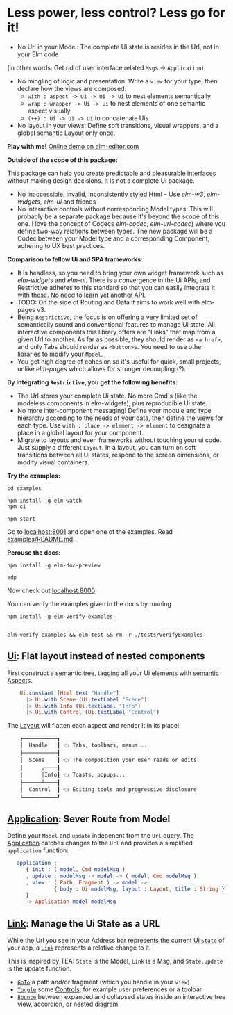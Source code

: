 # Less power, less control? Less go for it!

- No Url in your Model: The complete Ui state is resides in the Url, not in your Elm code

(in other words: Get rid of user interface related `Msg`s
-> `Application`)

- No mingling of logic and presentation: Write a `view` for your type, then declare how the views are composed: 
  - `with : aspect -> Ui -> Ui -> Ui` to nest elements semantically
  - `wrap : wrapper -> Ui -> Ui` to nest elements of one semantic aspect visually
  - `(++) : Ui -> Ui -> Ui` to concatenate Uis. 
- No layout in your views: Define soft transitions, visual wrappers, and a global semantic Layout only once.

**Play with me!** [Online demo on elm-editor.com](https://elm-editor.com/?project-state=https%3A%2F%2Fgithub.com%2Fupsiflu%2Frestrictive%2Ftree%2Fc29dcbfec0a4c8f56149335db5e3a206a55c0cc6%2F&project-state-hash=c0ec0715a1b24d945334d382c55186d3594b48443a824c459eb8584bf10c9264)


**Outside of the scope of this package:**

This package can help you create predictable and pleasurable interfaces without making design decisions. It is not a complete Ui package.

- No inaccessible, invalid, inconsistently styled Html – Use _elm-w3_, _elm-widgets_, _elm-ui_ and friends
- No interactive controls without corresponding Model types: This will probably be a separate package because it's beyond the scope of this one. I love
  the concept of Codecs _elm-codec_, _elm-url-codec_) where you define two-way relations between types. 
  The new package will be a Codec between your Model type and a corresponding Component, adhering to UX best practices.

**Comparison to fellow Ui and SPA frameworks:**

- It is headless, so you need to bring your own widget framework such as _elm-widgets_ and _elm-ui_.
  There is a convergence in the Ui APIs, and Restrictive adheres to this standard so that you can easily
  integrate it with these. No need to learn yet another API.
- TODO: On the side of Routing and Data it aims to work well with elm-pages v3.
- Being `Restrictive`, the focus is on offering a very limited set of semantically sound and conventional features to manage Ui state. 
  All interactive components this library offers are "Links" that map from a given Url to another. As far as possible, they should
  render as `<a href>`, and only Tabs should render as `<button>`s. You need to use other libraries to modify your `Model`.
- You get high degree of cohesion so it's useful for quick, small projects, unlike _elm-pages_ which allows for stronger decoupling (?).

**By integrating `Restrictive`, you get the following benefits:**

- The Url stores your complete Ui state. No more Cmd`s (like the modeless components in elm-widgets), plus reproducible Ui state.
- No more inter-component messaging! Define your module and type hierarchy according to the needs of your data, then define the
  views for each type. Use `with : place -> element -> element` to designate a place in a global layout for your component.
- Migrate to layouts and even frameworks without touching your ui code. Just supply a different `Layout`. In a layout, you can
  turn on soft transitions between all Ui states, respond to the screen dimensions, or modify visual containers.

**Try the examples:**
```shell
cd examples

npm install -g elm-watch
npm ci

npm start
```

Go to [localhost:8001](http://localhost:8001/) and open one of the examples.
Read [examples/README.md](examples/README.md).

**Perouse the docs:**
```shell
npm install -g elm-doc-preview

edp
```

Now check out [localhost:8000](http://localhost:8000/)

You can verify the examples given in the docs by running

```shell
npm install -g elm-verify-examples


elm-verify-examples && elm-test && rm -r ./tests/VerifyExamples
```






## [Ui](Ui): Flat layout instead of nested components

First construct a semantic tree, tagging all your Ui elements with [semantic Aspect](Ui.Layout.Aspect)s. 

```elm
    Ui.constant [Html.text "Handle"]
      |> Ui.with Scene (Ui.textLabel "Scene")
      |> Ui.with Info (Ui.textLabel "Info")
      |> Ui.with Control (Ui.textLabel "Control")
```

The [Layout](Ui.Layout#view) will flatten each aspect and render it in its place:

```
    ┏━━━━━━━━━━━┓
    ┃  Handle   ┃ 👈 Tabs, toolbars, menus...
    ┠───────────┨
    ┃  Scene    ┃ 👈 The composition your user reads or edits
    ┃      ╭────┨
    ┃      │Info┃ 👈 Toasts, popups...
    ┠──────┴────┨
    ┃  Control  ┃ 👈 Editing tools and progressive disclosure
    ┗━━━━━━━━━━━┛
```


## [Application](Ui.Application): Sever Route from Model

Define your `Model` and `update` indepenent from the `Url` query.
The [Application](Ui.Application) catches changes to the `Url` and provides a simplified `application` function:

```elm
   application :
      { init : ( model, Cmd modelMsg )
      , update : modelMsg -> model -> ( model, Cmd modelMsg )
      , view : ( Path, Fragment ) -> model -> 
               { body : Ui modelMsg, layout : Layout, title : String }
      }
      -> Application model modelMsg
```

## [Link](Ui.Link): Manage the Ui State as a URL

While the Url you see in your Address bar represents the current [Ui `State`](Ui.State) of your app,
a [`Link`](Ui.Link#Link) represents a relative change to it.

This is inspired by TEA: `State` is the Model, `Link` is a Msg, and `State.update` is the update function. 

  - [`GoTo`](Ui.Link#toggle) a path and/or fragment (which you handle in your `view`)
  - [`Toggle`](Ui.Link#toggle) some [Controls](Ui.Layout.Aspect), for example user preferences or a toolbar
  - [`Bounce`](Ui.Link#bounce) between expanded and collapsed states inside an interactive tree view, accordion, or nested diagram
